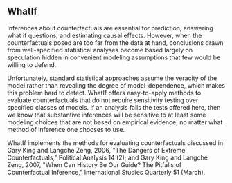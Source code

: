 ## WhatIf

Inferences about counterfactuals are essential for prediction, answering what if questions, and estimating causal effects. However, when the counterfactuals posed are too far from the data at hand, conclusions drawn from well-specified statistical analyses become based largely on speculation hidden in convenient modeling assumptions that few would be willing to defend. 

Unfortunately, standard statistical approaches assume the veracity of the model rather than revealing the degree of model-dependence, which makes this problem hard to detect. WhatIf offers easy-to-apply methods to evaluate counterfactuals that do not require sensitivity testing over specified classes of models. If an analysis fails the tests offered here, then we know that substantive inferences will be sensitive to at least some modeling choices that are not based on empirical evidence, no matter what method of inference one chooses to use. 

WhatIf implements the methods for evaluating counterfactuals discussed in Gary King and Langche Zeng, 2006, "The Dangers of Extreme Counterfactuals," Political Analysis 14 (2); and Gary King and Langche Zeng, 2007, "When Can History Be Our Guide? The Pitfalls of Counterfactual Inference," International Studies Quarterly 51 (March).
